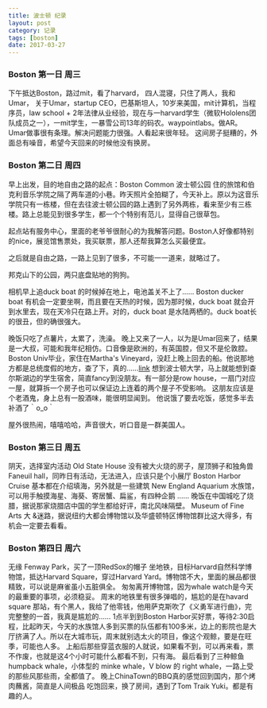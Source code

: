 ```yaml
---
title: 波士顿 纪录
layout: post
category: 记录
tags: [boston]
date: 2017-03-27
---
```


### Boston 第一日 周三
下午抵达Boston，路过mit，看了harvard，
四人混寝，只住了两人，我和Umar，
关于Umar，startup CEO，巴基斯坦人，10岁来美国，mit计算机，当程序员，law school + 2年法律从业经验，现在与一harvard学生（微软Hololens团队成员之一），一mit学生，一暴雪公司13年的码农。waypointlabs。做AR。
Umar做事很有条理。解决问题能力很强。人看起来很年轻。
这间房子挺糟的，外面总有噪音，希望今天回来的时候他没有换房。

### Boston 第二日 周四
早上出发，目的地自由之路的起点：Boston Common 波士顿公园
住的旅馆和伯克利音乐学院之隔了两车道的小巷。昨天照片全拍糊了，今天补上。原以为这音乐学院只有一栋楼，但在去往波士顿公园的路上遇到了另外两栋，看来至少有三栋楼。路上总能见到很多学生，都一个个特别有范儿，显得自己很草包。

起点站有服务中心，里面的老爷爷很耐心的为我解答问题。Boston人好像都特别的nice，展览馆售票处，我买联票，那人还帮我算怎么买最便宜。

之后就是自由之路，一路上见到了很多，不可能一一道来，就略过了。

邦克山下的公园，两只底盘贴地的狗狗。

相机早上追duck boat 的时候掉在地上，电池盖关不上了……
Boston ducker boat 有机会一定要坐啊，而且要在天热的时候，因为那时候，duck boat 就会开到水里去，现在天冷只在路上开。对的，duck boat 是水陆两栖的。duck boat长的很丑，但的确很强大。

晚饭只吃了点薯片，太累了，洗澡。
晚上又来了一人，以为是Umar回来了，结果是一大叔，可能和我年纪相仿。口音像是欧洲的，有英国腔，但又不是伦敦腔。Boston Univ毕业，家住在Martha's Vineyard，没赶上晚上回去的船。他说那地方都是总统度假的地方，查了下，真的……[link](https://en.wikipedia.org/wiki/List_of_residences_of_Presidents_of_the_United_States)
想到波士顿大学，马上就能想到查尔斯湖边的学生宿舍，简直fancy到没朋友。有一部分是row house，一扇门对应一屋，就算拆一个房子也可以保证边上连着的两个屋子不受影响。
这朋友应该是个老酒鬼，身上总有一股酒味，能很明显闻到。
他说饿了要去吃饭，感觉多半去补酒了｀o_o｀

屋外很热闹，嘻嘻哈哈，声音很大，听口音是一群美国人。

### Boston 第三日 周五
阴天，选择室内活动
Old State House 没有被大火烧的房子，屋顶狮子和独角兽
Faneuil hall，同昨日有活动，无法进入，应该只是个小展厅
Boston Harbor Cruise 基本都在介绍填海，另外就是一些建筑
New England Aquarium 水族馆，可以用手触摸海星、海葵、寄居蟹、扁鲨，有四种企鹅 ……
晚饭在中国城吃了烧腊，据说那家烧腊店中国的学生都给好评，南北风味隔壁。
Museum of Fine Arts 大 &迷路，据说纽约大都会博物馆以及华盛顿特区博物馆群比这大得多，有机会一定要去看看。

### Boston 第四日 周六
无缘 Fenway Park，买了一顶RedSox的帽子
坐地铁，目标Harvard自然科学博物馆，抵达Harvard Square，穿过Harvard Yard。博物馆不大，里面的展品都很精致，可以说是麻雀虽小五脏俱全。
匆匆离开博物馆，因为whale watch是今天的最重要的事项，必须稳妥。
周末的地铁里有很多弹唱的，尴尬的是在havard square 那站，有个黑人，我给了他零钱，他用萨克斯吹了《义勇军进行曲》，完完整整的一首，我真是尴尬的……
1点半到到Boston Harbor买好票，等待2:30启程，比起昨天，今天的水族馆人多到买票的队伍都有100多米，边上的影院也是大厅挤满了人。所以在大城市玩，周末就别选太火的项目，像这个观鲸，要是在旺季，可能也人多。
上船后那些穿蓝衣服的人就说，如果看不到，可以再来看，票不作废，也就是这4个小时可能什么都看不到，只有海。
最后看到了三种鲸鱼 humpback whale，小体型的 minke whale，V blow 的 right whale，一路上受的那些风那些雨，全都值了。
晚上ChinaTown的BBQ真的感觉回到国内，那个烤肉蘸酱，简直是人间极品
吃饱回来，换了房间，遇到了Tom Traik Yuki。都是有趣的人。
